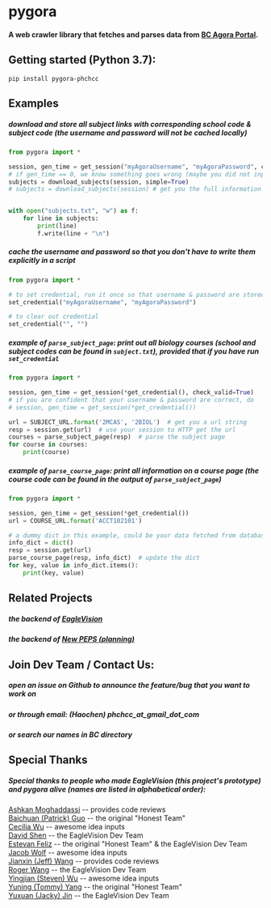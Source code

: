 # pygora
#### A web crawler library that fetches and parses data from [BC Agora Portal](https://services.bc.edu/commoncore/myservices.do).

## Getting started (Python 3.7):
```
pip install pygora-phchcc
```

## Examples
##### download and store all subject links with corresponding school code & subject code (the username and password will not be cached locally)
```python
from pygora import *

session, gen_time = get_session("myAgoraUsername", "myAgoraPassword", check_valid=True)
# if gen_time == 0, we know something goes wrong (maybe you did not input the correct credential)
subjects = download_subjects(session, simple=True)
# subjects = download_subjects(session) # get you the full information


with open("subjects.txt", "w") as f:
    for line in subjects:
        print(line)
        f.write(line + "\n")
```

##### cache the username and password so that you don't have to write them explicitly in a script
```python
from pygora import *

# to set credential, run it once so that username & password are stored locally
set_credential("myAgoraUsername", "myAgoraPassword")

# to clear out credential
set_credential("", "")

```

##### example of `parse_subject_page`: print out all biology courses (school and subject codes can be found in `subject.txt`), provided that if you have run `set_credential`
```python
from pygora import *

session, gen_time = get_session(*get_credential(), check_valid=True)
# if you are confident that your username & password are correct, do
# session, gen_time = get_session(*get_credential())

url = SUBJECT_URL.format('2MCAS', '2BIOL')  # get you a url string
resp = session.get(url)  # use your session to HTTP get the url
courses = parse_subject_page(resp)  # parse the subject page
for course in courses:
    print(course)

```


##### example of `parse_course_page`: print all information on a course page (the course code can be found in the output of `parse_subject_page`)
```python
from pygora import *

session, gen_time = get_session(*get_credential())
url = COURSE_URL.format('ACCT102101')

# a dummy dict in this example, could be your data fetched from database
info_dict = dict()
resp = session.get(url)
parse_course_page(resp, info_dict)  # update the dict
for key, value in info_dict.items():
    print(key, value)

```

## Related Projects
##### the backend of [EagleVision](http://www.eaglevisionapp.com/)
##### the backend of [New PEPS (planning)]()

## Join Dev Team / Contact Us:
##### open an issue on Github to announce the feature/bug that you want to work on
##### or through email: (Haochen) phchcc_at_gmail_dot_com 
##### or search our names in BC directory

## Special Thanks
##### Special thanks to people who made EagleVision (this project's prototype) and pygora alive (names are listed in alphabetical order):
[Ashkan Moghaddassi]() -- provides code reviews <br>
[Baichuan (Patrick) Guo]() -- the original "Honest Team" <br>
[Cecilia Wu]() -- awesome idea inputs <br>
[David Shen]() -- the EagleVision Dev Team <br>
[Estevan Feliz](http://estevanfeliz.me/) -- the original "Honest Team" & the EagleVision Dev Team <br>
[Jacob Wolf]() -- awesome idea inputs <br>
[Jianxin (Jeff) Wang]() -- provides code reviews <br>
[Roger Wang](https://rogerwangcs.com/) -- the EagleVision Dev Team  <br>
[Yingjian (Steven) Wu](https://github.com/yingjianwu199868)  -- awesome idea inputs <br>
[Yuning (Tommy) Yang]() -- the original "Honest Team" <br>
[Yuxuan (Jacky) Jin](https://github.com/PolarCapital) -- the EagleVision Dev Team <br>
